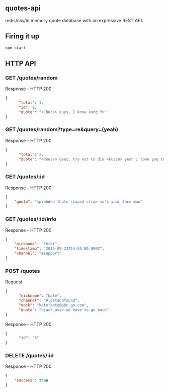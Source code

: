 quotes-api
----------
redis/csv/in memory quote database with an expressive REST API.

Firing it up
------------
```bash
npm start
```

HTTP API
--------

### GET /quotes/random
Response - HTTP 200
```json
{
      "total": 1,
      "id": 1,
      "quote": "<Chuck> guys, I know kung fu"
}
```

### GET /quotes/random?type=re&query=(yeah)
Response - HTTP 200
```json
{
      "total": 2,
      "quote": "<Reese> geez, try not to die <Fusco> yeah i love you too"
}
```

### GET /quotes/:id
Response - HTTP 200
```json
{
    "quote": "<piehdd> thats stupid <frw> so's your face man"
}
```

### GET /quotes/:id/info
Response - HTTP 200
```json
{
    "nickname": "Ferdi",
    "timestamp": "2016-09-23T14:55:00.000Z",
    "channel": "#support"
}
```

### POST /quotes
Request
```json
{
      "nickname": "kate",
      "channel": "#lostandfound",
      "mask": "kate!kate@abc.go.com",
      "quote": "<jack_ass> we have to go back"
}
```
Response - HTTP 200
```json
{
      "id": "3"
}
```

### DELETE /quotes/:id
Response - HTTP 200
```json
{
    "success": true
}
```